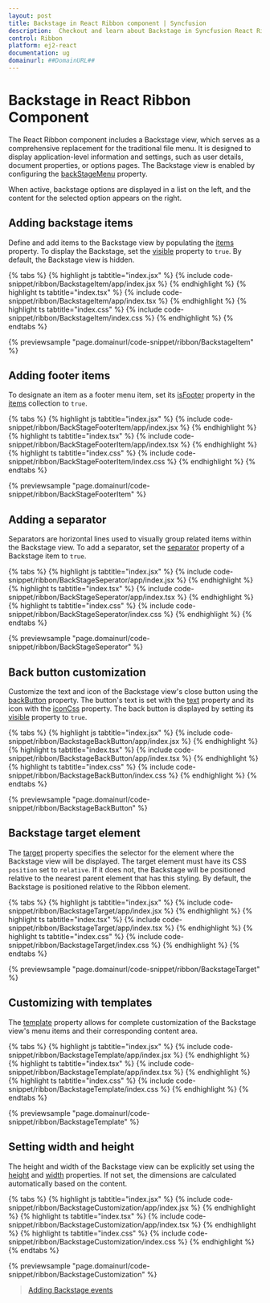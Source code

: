 ```yaml
---
layout: post
title: Backstage in React Ribbon component | Syncfusion
description:  Checkout and learn about Backstage in Syncfusion React Ribbon component of Syncfusion Essential JS 2 and more.
control: Ribbon
platform: ej2-react
documentation: ug
domainurl: ##DomainURL##
---
```


# Backstage in React Ribbon Component

The React Ribbon component includes a Backstage view, which serves as a comprehensive replacement for the traditional file menu. It is designed to display application-level information and settings, such as user details, document properties, or options pages. The Backstage view is enabled by configuring the [backStageMenu](https://ej2.syncfusion.com/react/documentation/api/ribbon/#backstagemenu) property.

When active, backstage options are displayed in a list on the left, and the content for the selected option appears on the right.

## Adding backstage items

Define and add items to the Backstage view by populating the [items](https://ej2.syncfusion.com/react/documentation/api/ribbon/backStageMenuModel/#items) property. To display the Backstage, set the [visible](https://ej2.syncfusion.com/react/documentation/api/ribbon/backStageMenuModel/#visible) property to `true`. By default, the Backstage view is hidden.

{% tabs %}
{% highlight js tabtitle="index.jsx" %}
{% include code-snippet/ribbon/BackstageItem/app/index.jsx %}
{% endhighlight %}
{% highlight ts tabtitle="index.tsx" %}
{% include code-snippet/ribbon/BackstageItem/app/index.tsx %}
{% endhighlight %}
{% highlight ts tabtitle="index.css" %}
{% include code-snippet/ribbon/BackstageItem/index.css %}
{% endhighlight %}
{% endtabs %}

{% previewsample "page.domainurl/code-snippet/ribbon/BackstageItem" %}

## Adding footer items

To designate an item as a footer menu item, set its [isFooter](https://ej2.syncfusion.com/react/documentation/api/ribbon/backstageItemModel/#isfooter) property in the [items](https://ej2.syncfusion.com/react/documentation/api/ribbon/backStageMenuModel/#items) collection to `true`.

{% tabs %}
{% highlight js tabtitle="index.jsx" %}
{% include code-snippet/ribbon/BackStageFooterItem/app/index.jsx %}
{% endhighlight %}
{% highlight ts tabtitle="index.tsx" %}
{% include code-snippet/ribbon/BackStageFooterItem/app/index.tsx %}
{% endhighlight %}
{% highlight ts tabtitle="index.css" %}
{% include code-snippet/ribbon/BackStageFooterItem/index.css %}
{% endhighlight %}
{% endtabs %}

{% previewsample "page.domainurl/code-snippet/ribbon/BackStageFooterItem" %}

## Adding a separator

Separators are horizontal lines used to visually group related items within the Backstage view. To add a separator, set the [separator](https://ej2.syncfusion.com/react/documentation/api/ribbon/backstageItemModel/#separator) property of a Backstage item to `true`.

{% tabs %}
{% highlight js tabtitle="index.jsx" %}
{% include code-snippet/ribbon/BackStageSeperator/app/index.jsx %}
{% endhighlight %}
{% highlight ts tabtitle="index.tsx" %}
{% include code-snippet/ribbon/BackStageSeperator/app/index.tsx %}
{% endhighlight %}
{% highlight ts tabtitle="index.css" %}
{% include code-snippet/ribbon/BackStageSeperator/index.css %}
{% endhighlight %}
{% endtabs %}

{% previewsample "page.domainurl/code-snippet/ribbon/BackStageSeperator" %}

## Back button customization

Customize the text and icon of the Backstage view's close button using the [backButton](https://ej2.syncfusion.com/react/documentation/api/ribbon/backStageMenuModel/#backbutton) property. The button's text is set with the [text](https://ej2.syncfusion.com/react/documentation/api/ribbon/backstageBackButtonModel/#text) property and its icon with the [iconCss](https://ej2.syncfusion.com/react/documentation/api/ribbon/backstageBackButtonModel/#iconcss) property. The back button is displayed by setting its [visible](https://ej2.syncfusion.com/react/documentation/api/ribbon/backstageBackButtonModel/#visible) property to `true`.

{% tabs %}
{% highlight js tabtitle="index.jsx" %}
{% include code-snippet/ribbon/BackstageBackButton/app/index.jsx %}
{% endhighlight %}
{% highlight ts tabtitle="index.tsx" %}
{% include code-snippet/ribbon/BackstageBackButton/app/index.tsx %}
{% endhighlight %}
{% highlight ts tabtitle="index.css" %}
{% include code-snippet/ribbon/BackstageBackButton/index.css %}
{% endhighlight %}
{% endtabs %}

{% previewsample "page.domainurl/code-snippet/ribbon/BackstageBackButton" %}

## Backstage target element

The [target](https://ej2.syncfusion.com/react/documentation/api/ribbon/backStageMenuModel/#target) property specifies the selector for the element where the Backstage view will be displayed. The target element must have its CSS `position` set to `relative`. If it does not, the Backstage will be positioned relative to the nearest parent element that has this styling. By default, the Backstage is positioned relative to the Ribbon element.

{% tabs %}
{% highlight js tabtitle="index.jsx" %}
{% include code-snippet/ribbon/BackstageTarget/app/index.jsx %}
{% endhighlight %}
{% highlight ts tabtitle="index.tsx" %}
{% include code-snippet/ribbon/BackstageTarget/app/index.tsx %}
{% endhighlight %}
{% highlight ts tabtitle="index.css" %}
{% include code-snippet/ribbon/BackstageTarget/index.css %}
{% endhighlight %}
{% endtabs %}

{% previewsample "page.domainurl/code-snippet/ribbon/BackstageTarget" %}

## Customizing with templates

The [template](https://ej2.syncfusion.com/react/documentation/api/ribbon/backStageMenuModel/#template) property allows for complete customization of the Backstage view's menu items and their corresponding content area.

{% tabs %}
{% highlight js tabtitle="index.jsx" %}
{% include code-snippet/ribbon/BackstageTemplate/app/index.jsx %}
{% endhighlight %}
{% highlight ts tabtitle="index.tsx" %}
{% include code-snippet/ribbon/BackstageTemplate/app/index.tsx %}
{% endhighlight %}
{% highlight ts tabtitle="index.css" %}
{% include code-snippet/ribbon/BackstageTemplate/index.css %}
{% endhighlight %}
{% endtabs %}

{% previewsample "page.domainurl/code-snippet/ribbon/BackstageTemplate" %}

## Setting width and height

The height and width of the Backstage view can be explicitly set using the [height](https://ej2.syncfusion.com/react/documentation/api/ribbon/backStageMenuModel/#height) and [width](https://ej2.syncfusion.com/react/documentation/api/ribbon/backStageMenuModel/#width) properties. If not set, the dimensions are calculated automatically based on the content.

{% tabs %}
{% highlight js tabtitle="index.jsx" %}
{% include code-snippet/ribbon/BackstageCustomization/app/index.jsx %}
{% endhighlight %}
{% highlight ts tabtitle="index.tsx" %}
{% include code-snippet/ribbon/BackstageCustomization/app/index.tsx %}
{% endhighlight %}
{% highlight ts tabtitle="index.css" %}
{% include code-snippet/ribbon/BackstageCustomization/index.css %}
{% endhighlight %}
{% endtabs %}

{% previewsample "page.domainurl/code-snippet/ribbon/BackstageCustomization" %}

> [Adding Backstage events](./events#backStageItemClick)